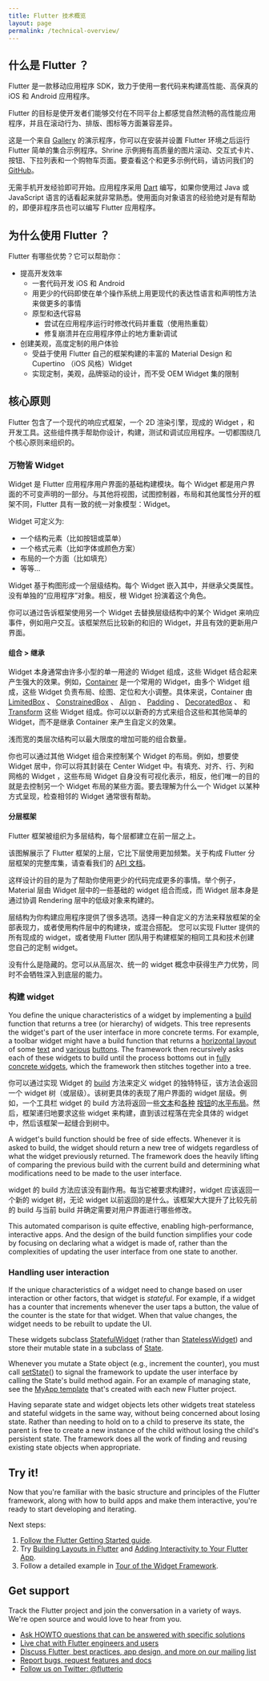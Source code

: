 ```yaml
---
title: Flutter 技术概览
layout: page
permalink: /technical-overview/
---
```


## 什么是 Flutter ？

Flutter 是一款移动应用程序 SDK，致力于使用一套代码来构建高性能、高保真的 iOS 和 Android 应用程序。

Flutter 的目标是使开发者们能够交付在不同平台上都感觉自然流畅的高性能应用程序，并且在滚动行为、排版、图标等方面兼容差异。

<object type="image/svg+xml" data="/images/whatisflutter/hero-shrine.svg" style="width: 100%; height: 100%;"></object>

这是一个来自 [Gallery](https://github.com/flutter/flutter/tree/master/examples/flutter_gallery/lib/demo) 的演示程序，你可以在安装并设置 Flutter 环境之后运行 Flutter 简单的集合示例程序。Shrine 示例拥有高质量的图片滚动、交互式卡片、按钮、下拉列表和一个购物车页面。要查看这个和更多示例代码，请访问我们的 [GitHub](https://github.com/flutter/flutter/tree/master/examples)。

无需手机开发经验即可开始。应用程序采用 [Dart](https://dartlang.org/) 编写，如果你使用过 Java 或 JavaScript 语言的话看起来就非常熟悉。使用面向对象语言的经验绝对是有帮助的，即便非程序员也可以编写 Flutter 应用程序。

## 为什么使用 Flutter ？

Flutter 有哪些优势？它可以帮助你：

*   提高开发效率
    *    一套代码开发 iOS 和 Android
    *   用更少的代码即使在单个操作系统上用更现代的表达性语言和声明性方法来做更多的事情
    *   原型和迭代容易
        *   尝试在应用程序运行时修改代码并重载（使用热重载）
        *   修复崩溃并在应用程序停止的地方重新调试
*   创建美观，高度定制的用户体验
    *   受益于使用 Flutter 自己的框架构建的丰富的 Material Design 和 Cupertino （iOS 风格）Widget
    *   实现定制，美观，品牌驱动的设计，而不受 OEM Widget 集的限制

## 核心原则

Flutter 包含了一个现代的响应式框架，一个 2D 渲染引擎，现成的 Widget ，和开发工具。这些组件携手帮助你设计，构建，测试和调试应用程序。一切都围绕几个核心原则来组织的。

### 万物皆 Widget

Widget 是 Flutter 应用程序用户界面的基础构建模块。每个 Widget 都是用户界面的不可变声明的一部分。与其他将视图，试图控制器，布局和其他属性分开的框架不同，Flutter 具有一致的统一对象模型：Widget。

Widget 可定义为:

*   一个结构元素（比如按钮或菜单）
*   一个格式元素（比如字体或颜色方案）
*   布局的一个方面（比如填充）
*   等等...

Widget 基于构图形成一个层级结构。每个 Widget 嵌入其中，并继承父类属性。没有单独的“应用程序”对象。相反，根 Widget 扮演着这个角色。

你可以通过告诉框架使用另一个 Widget 去替换层级结构中的某个 Widget 来响应事件，例如用户交互。该框架然后比较新的和旧的 Widget，并且有效的更新用户界面。

#### 组合 > 继承

Widget 本身通常由许多小型的单一用途的 Widget 组成，这些 Widget 结合起来产生强大的效果。例如，[Container](https://github.com/flutter/flutter/blob/master/packages/flutter/lib/src/widgets/container.dart) 是一个常用的 Widget，由多个 Widget 组成，这些 Widget 负责布局、绘图、定位和大小调整。具体来说，Container 由 [LimitedBox](https://docs.flutter.io/flutter/widgets/LimitedBox-class.html) 、 
[ConstrainedBox](https://docs.flutter.io/flutter/widgets/ConstrainedBox-class.html) 、 
[Align](https://docs.flutter.io/flutter/widgets/Align-class.html) 、 
[Padding](https://docs.flutter.io/flutter/widgets/Padding-class.html) 、 
[DecoratedBox](https://docs.flutter.io/flutter/widgets/DecoratedBox-class.html) 、 
和 [Transform](https://docs.flutter.io/flutter/widgets/Transform-class.html) 这些 Widget 组成。你可以以新奇的方式来组合这些和其他简单的 Widget，而不是继承 Container 来产生自定义的效果。

浅而宽的类层次结构可以最大限度的增加可能的组合数量。

<object type="image/svg+xml" data="/images/whatisflutter/diagram-widgetclass.svg" style="width: 100%; height: 100%;"></object>

你也可以通过其他 Widget 组合来控制某个 Widget 的布局。例如，想要使 Widget 居中，你可以将其封装在 Center Widget 中。有填充、对齐、行、列和网格的 Widget ，这些布局 Widget 自身没有可视化表示，相反，他们唯一的目的就是去控制另一个 Widget 布局的某些方面。要去理解为什么一个 Widget 以某种方式呈现，检查相邻的 Widget 通常很有帮助。

#### 分层框架

Flutter 框架被组织为多层结构，每个层都建立在前一层之上。

<object type="image/svg+xml" data="/images/whatisflutter/diagram-layercake.svg" style="width: 85%; height: 85%"></object>

该图解展示了 Flutter 框架的上层，它比下层使用更加频繁。关于构成 Flutter 分层框架的完整库集，请查看我们的 [API 文档](https://docs.flutter.io)。

这样设计的目的是为了帮助你使用更少的代码完成更多的事情。举个例子， Material 层由 Widget 层中的一些基础的 widget 组合而成，而 Widget 层本身是通过协调 Rendering 层中的低级对象来构建的。

层结构为你构建应用程序提供了很多选项。选择一种自定义的方法来释放框架的全部表现力，或者使用构件层中的构建块，或混合搭配。 您可以实现 Flutter 提供的所有现成的 widget，或者使用 Flutter 团队用于构建框架的相同工具和技术创建您自己的定制 widget。

没有什么是隐藏的。您可以从高层次、统一的 widget 概念中获得生产力优势，同时不会牺牲深入到底层的能力。

### 构建 widget

You define the unique characteristics of a widget by implementing a
[build](https://docs.flutter.io/flutter/widgets/StatelessWidget/build.html)
function that returns a tree (or hierarchy) of widgets. This tree represents the widget's part
of the user interface in more concrete terms.  For example, a toolbar widget might
have a build function that returns a [horizontal layout](https://docs.flutter.io/flutter/widgets/Row-class.html)
of some [text](https://docs.flutter.io/flutter/widgets/Text-class.html) and
[various](https://docs.flutter.io/flutter/material/IconButton-class.html)
[buttons](https://docs.flutter.io/flutter/material/PopupMenuButton-class.html).
The framework then recursively asks each of these widgets to build until the
process bottoms out in [fully concrete widgets](https://docs.flutter.io/flutter/widgets/RenderObjectWidget-class.html),
which the framework then stitches together into a tree.


你可以通过实现 Widget 的 [build](https://docs.flutter.io/flutter/widgets/StatelessWidget/build.html) 方法来定义 widget 的独特特征，该方法会返回一个 widget 树（或层级）。该树更具体的表现了用户界面的 widget 层级。例如，一个工具栏 widget 的 build 方法将返回一些[文本](https://docs.flutter.io/flutter/widgets/Text-class.html)和[各种](https://docs.flutter.io/flutter/material/IconButton-class.html) [按钮](https://docs.flutter.io/flutter/material/PopupMenuButton-class.html)的[水平布局](https://docs.flutter.io/flutter/widgets/Row-class.html)。然后，框架递归地要求这些 widget 来构建，直到该过程落在完全具体的 widget 中，然后该框架一起缝合到树中。

A widget's build function should be free of side effects.  Whenever it is asked
to build, the widget should return a new tree of widgets regardless of what the
widget previously returned. The framework does the heavily lifting of comparing
the previous build with the current build and determining what modifications
need to be made to the user interface.


widget 的 build 方法应该没有副作用。每当它被要求构建时，widget 应该返回一个新的 widget 树，无论 widget 以前返回的是什么。该框架大大提升了比较先前的 build 与当前 build 并确定需要对用户界面进行哪些修改。

This automated comparison is quite effective, enabling high-performance,
interactive apps. And the design of the build function simplifies your code by
focusing on declaring what a widget is made of, rather than the complexities of
updating the user interface from one state to another.

### Handling user interaction

If the unique characteristics of a widget need to change based on user
interaction or other factors, that widget is *stateful*. For example, if a
widget has a counter that increments whenever the user taps a button, the value
of the counter is the state for that widget. When that value changes, the widget
needs to be rebuilt to update the UI.

These widgets subclass [StatefulWidget](https://docs.flutter.io/flutter/widgets/StatefulWidget-class.html)
(rather than [StatelessWidget](https://docs.flutter.io/flutter/widgets/StatelessWidget-class.html))
and store their mutable state in a subclass of [State](https://docs.flutter.io/flutter/widgets/State-class.html).

<object type="image/svg+xml" data="/images/whatisflutter/diagram-state.svg" style="width: 85%; height: 85%"></object>

Whenever you mutate a State object (e.g., increment the counter), you must call
[setState](https://docs.flutter.io/flutter/widgets/State/setState.html)() to
signal the framework to update the user interface by calling the State's build
method again. For an example of managing state, see the [MyApp template](https://github.com/flutter/flutter/blob/master/packages/flutter_tools/templates/create/lib/main.dart.tmpl) that's created with each new Flutter project.

Having separate state and widget objects lets other widgets treat stateless and
stateful widgets in the same way, without being concerned about losing state.
Rather than needing to hold on to a child to preserve its state, the parent is
free to create a new instance of the child without losing the child's persistent
state. The framework does all the work of finding and reusing existing state
objects when appropriate.

## Try it!

Now that you're familiar with the basic structure and principles of the Flutter
framework, along with how to build apps and make them interactive, you're ready
to start developing and iterating.

Next steps:

1.  [Follow the Flutter Getting Started guide](/get-started/).
1.  Try [Building Layouts in Flutter](/tutorials/layout/) and
    [Adding Interactivity to Your Flutter App](/tutorials/interactive/).
1.  Follow a detailed example in [Tour of the Widget Framework](/widgets-intro/).

## Get support

Track the Flutter project and join the conversation in a variety of ways.
We're open source and would love to hear from you.

- [Ask HOWTO questions that can be answered with specific solutions][so]
- [Live chat with Flutter engineers and users][gitter]
- [Discuss Flutter, best practices, app design, and more on our mailing list][mailinglist]
- [Report bugs, request features and docs][issues]
- [Follow us on Twitter: @flutterio](https://twitter.com/flutterio/)


[issues]: https://github.com/flutter/flutter/issues
[apidocs]: https://docs.flutter.io
[so]: https://stackoverflow.com/tags/flutter
[mailinglist]: https://groups.google.com/d/forum/flutter-dev
[gitter]: https://gitter.im/flutter/flutter
